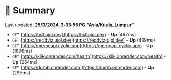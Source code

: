 # 📖 Summary
Last updated: **25/3/2024, 3:33:55 PG "Asia/Kuala_Lumpur"**

- `GET` [https://hst.ujol.dev](https://hst.ujol.dev) - **Up** (467ms)
- `GET` [https://reddviz.ujol.dev](https://reddviz.ujol.dev) - **Up** (439ms)
- `GET` [https://memeapi.cyclic.app](https://memeapi.cyclic.app) - **Up** (1898ms)
- `GET` [https://klik.onrender.com/health](https://klik.onrender.com/health) - **Up** (254ms)
- `GET` [https://dumb.onrender.com](https://dumb.onrender.com) - **Up** (295ms)
